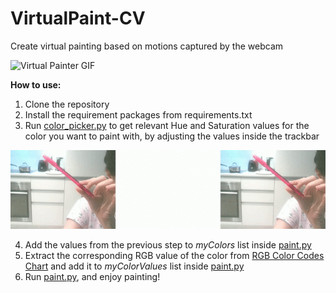 # VirtualPaint-CV
Create virtual painting based on motions captured by the webcam

![Virtual Painter GIF](./thumbnails/paint.gif)

**How to use:** 
1. Clone the repository
2. Install the requirement packages from requirements.txt
3. Run [color_picker.py](./color_picker.py) to get relevant Hue and Saturation values for the color you want to paint with, by adjusting the values inside the trackbar

![Color Picker GIF](./thumbnails/color_picker.gif)

4. Add the values from the previous step to *myColors* list inside [paint.py](./paint.py)
5. Extract the corresponding RGB value of the color from [RGB Color Codes Chart](https://www.rapidtables.com/web/color/RGB_Color.html) and add it to *myColorValues* list inside [paint.py](./paint.py)
6. Run [paint.py](./paint.py), and enjoy painting!